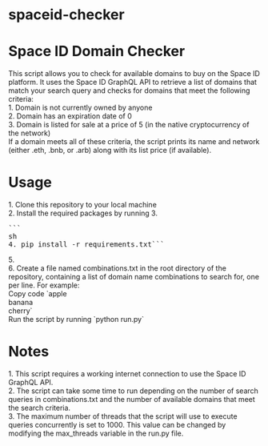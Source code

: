 # spaceid-checker

<h1>Space ID Domain Checker</h1>
This script allows you to check for available domains to buy on the Space ID platform. It uses the Space ID GraphQL API to retrieve a list of domains that match your search query and checks for domains that meet the following criteria:<br>
1. Domain is not currently owned by anyone<br>
2. Domain has an expiration date of 0<br>
3. Domain is listed for sale at a price of 5 (in the native cryptocurrency of the network)<br>
If a domain meets all of these criteria, the script prints its name and network (either .eth, .bnb, or .arb) along with its list price (if available).<br>

<h1>Usage</h1>
1. Clone this repository to your local machine<br>
2. Install the required packages by running 
3. <pre>```
sh
4. pip install -r requirements.txt```</pre>
5. <br>
6. Create a file named combinations.txt in the root directory of the repository, containing a list of domain name combinations to search for, one per line. For example:<br>
Copy code
`apple<br>
banana<br>
cherry`<br>
Run the script by running `python run.py`<br>
<h1>Notes</h1>
1. This script requires a working internet connection to use the Space ID GraphQL API.<br>
2. The script can take some time to run depending on the number of search queries in combinations.txt and the number of available domains that meet the search criteria.<br>
3. The maximum number of threads that the script will use to execute queries concurrently is set to 1000. This value can be changed by modifying the max_threads variable in the run.py file.
